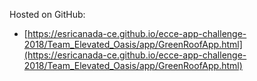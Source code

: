 Hosted on GitHub:
- [https://esricanada-ce.github.io/ecce-app-challenge-2018/Team_Elevated_Oasis/app/GreenRoofApp.html](https://esricanada-ce.github.io/ecce-app-challenge-2018/Team_Elevated_Oasis/app/GreenRoofApp.html)